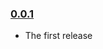 ### [0.0.1](https://github.com/kristianmandrup/datascript-query-builder/releases/tag/v0.0.1)

- The first release
